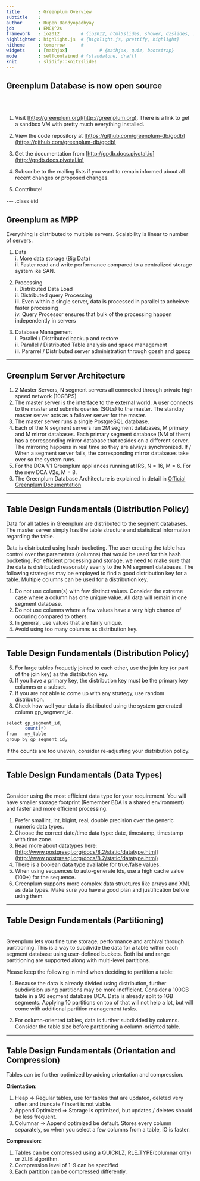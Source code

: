 ```yaml
---
title       : Greenplum Overview
subtitle    : 
author      : Rupen Bandyopadhyay
job         : EMC$^2$
framework   : io2012        # {io2012, html5slides, shower, dzslides, ...}
highlighter : highlight.js  # {highlight.js, prettify, highlight}
hitheme     : tomorrow      # 
widgets     : [mathjax]            # {mathjax, quiz, bootstrap}
mode        : selfcontained # {standalone, draft}
knit        : slidify::knit2slides
---
```


## Greenplum Database is now open source
  
<br/>
<br/>
  
1. Visit [http://greenplum.org](http://greenplum.org). There is a link to get a sandbox VM with pretty much everything installed.  

2. View the code repository at [https://github.com/greenplum-db/gpdb](https://github.com/greenplum-db/gpdb)  

3. Get the documentation from [http://gpdb.docs.pivotal.io](http://gpdb.docs.pivotal.io)  

4. Subscribe to the mailing lists if you want to remain informed about all recent changes or proposed changes.  

5. Contribute!  


--- .class #id 

## Greenplum as MPP

Everything is distributed to multiple servers. Scalability is linear to number of servers.    

  1. Data  
    i. More data storage (Big Data)  
    ii. Faster read and write performance compared to a centralized storage system ike SAN.
  
  2. Processing  
    i. Distributed Data Load   
    ii. Distributed query Processing  
    iii. Even within a single server, data is processed in parallel to acheieve faster processing  
    iv. Query Processor ensures that bulk of the processing happen independently in servers
  
  3. Database Management  
    i. Parallel / Distributed backup and restore  
    ii. Parallel / Distributed Table analysis and space management  
    iii. Pararrel / Distributed server administration through gpssh and gpscp  

--- 

## Greenplum Server Architecture

1. 2 Master Servers, N segment servers all connected through private high speed network (10GBPS)  
2. The master server is the interface to the external world. A user connects to the master and submits queries (SQLs) to the master. The standby master server acts as a failover server for the master.  
3. The master server runs a single PostgreSQL database.
4. Each of the N segment servers run 2M segment databases, M primary and M mirror databases. Each primary segment database (NM of them) has a corresponding mirror database that resides on a different server. The mirroring happens in real time so they are always synchronized. If / When a segment server fails, the corresponding mirror databases take over so the system runs.  
5. For the DCA V1 Greenplum appliances running at IRS, N = 16, M = 6. For the new DCA V2s, M = 8.  
6. The Greenplum Database Architecture is explained in detail in [Official Greenplum Documentation](http://gpdb.docs.pivotal.io/4360/admin_guide/intro/arch_overview.html)  

--- 

## Table Design Fundamentals (Distribution Policy)

Data for all tables in Greenplum are distributed to the segment databases. The master server simply has the table structure and statistical information regarding the table.  

Data is distributed using hash-bucketing. The user creating the table has control over the parameters (columns) that would be used for this hash bucketing. For efficient processing and storage, we need to make sure that the data is distributed reasonably evenly to the NM segment databases. The following strategies may be employed to find a good distribution key for a table. Multiple columns can be used for a distribution key.

1. Do not use column(s) with few distinct values. Consider the extreme case where a column has one unique value. All data will remain in one segment database.  
2. Do not use columns where a few values have a very high chance of occuring compared to others.  
3. In general, use values that are fairly unique.  
4. Avoid using too many columns as distribution key.  

---

## Table Design Fundamentals (Distribution Policy)

5. For large tables frequetly joined to each other, use the join key (or part of the join key) as the distribution key.  
6. If you have a primary key, the distribution key must be the primary key columns or a subset.
7. If you are not able to come up with any strategy, use random distribution.  
8. Check how well your data is distributed using the system generated column gp_segment_id.  


```r
select gp_segment_id,  
       count(*)  
from   my_table  
group by gp_segment_id;  
```

If the counts are too uneven, consider re-adjusting your distribution policy.

---

## Table Design Fundamentals (Data Types)
<br/>
Consider using the most efficient data type for your requirement. You will have smaller storage footprint (Remember BDA is a shared environment) and faster and more efficient processing.

1. Prefer smallint, int, bigint, real, double precision over the generic numeric data types.  
2. Choose the correct date/time data type: date, timestamp, timestamp with time zone.  
3. Read more about datatypes here: [http://www.postgresql.org/docs/8.2/static/datatype.html](http://www.postgresql.org/docs/8.2/static/datatype.html)
4. There is a boolean data type available for true/false values.
5. When using sequences to auto-generate Ids, use a high cache value (100+) for the sequence.  
6. Greenplum supports more complex data structures like arrays and XML as data types. Make sure you have a good plan and justification before using them.  

---  

## Table Design Fundamentals (Partitioning)

<br/>
Greenplum lets you fine tune storage, performance and archival through partitioning. This is a way to subdivide the data for a table within each segment database using user-defined buckets. Both list and range partitioning are supported along with multi-level partitions.  

Please keep the following in mind when deciding to partition a table:  

1. Because the data is already divided using distribution, further subdivision using partitions may be more inefficient. Consider a 100GB table in a 96 segment database DCA. Data is already split to 1GB segments. Applying 10 partitions on top of that will not help a lot, but will come with additional partition management tasks.  

2. For column-oriented tables, data is further subdivided by columns. Consider the table size before partitioning a column-oriented table.  

---  

## Table Design Fundamentals (Orientation and Compression)

Tables can be further optimized by adding orientation and compression.

**Orientation**:  
1. Heap => Regular tables, use for tables that are updated, deleted very often and truncate / insert is not viable.  
2. Append Optimized => Storage is optimized, but updates / deletes should be less frequent.  
3. Columnar => Append optimized be default. Stores every column separately, so when you select a few columns from a table, IO is faster.  

**Compression**:  
1. Tables can be compressed using a QUICKLZ, RLE_TYPE(columnar only) or ZLIB algorithm.
2. Compression level of 1-9 can be specified  
3. Each partition can be compressed differently.  

